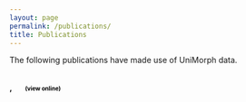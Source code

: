 ```yaml
---
layout: page
permalink: /publications/
title: Publications
---
```


<script src="{{ site.baseurl }}/js/jquery.js"></script>

<link rel="stylesheet" href="{{ site.baseurl }}/css/bib-publication-list.css"/>

The following publications have made use of UniMorph data.

<style>#bibtex {display: block;}</style>

<table id="pubTable" class="display"></table>

<pre id="bibtex" style="display:none;">
{% raw %}
@techreport{sylak2016composition,
  title={The Composition and use of the Universal Morphological Feature Schema ({U}nimorph Schema)},
  author={Sylak-Glassman, John},
year={2016},
pages={1-79},
  institution={Johns Hopkins University}
}

@inproceedings{cotterell-et-al-2016-shared,
  author =      {Cotterell, Ryan and Kirov, Christo and Sylak-Glassman, John and Yarowsky, David and Eisner, Jason and Hulden, Mans},
  title =       {The {SIGMORPHON 2016} Shared Task---Morphological
                 Reinflection},
  booktitle =   {Proceedings of the 14th SIGMORPHON Workshop on
                 Computational Research in Phonetics, Phonology, and
                 Morphology},
  pages =       {10--22},
  year =        {2016},
  month =       aug,
  address =     {Berlin},
  note =        {Supplementary material (4 pages) also available.},
  url =         {http://cs.jhu.edu/~jason/papers/#cotterell-et-al-2016-shared}
    }

    @InProceedings{kann-cotterell-schutze:2017:ACL2017,
  author    = {Kann, Katharina  and  Cotterell, Ryan  and  Schütze, Hinrich},
  title     = {One-Shot Neural Cross-Lingual Transfer for Paradigm Completion},
  booktitle = {Proceedings of the 55th Annual Meeting of the Association for Computational Linguistics (ACL)},
  month     = {August},
  year      = {2017},
  address   = {Vancouver, Canada},
  publisher = {Association for Computational Linguistics},
  url       = {https://arxiv.org/abs/1704.00052}
    }
    @InProceedings{roee-goldberg:2017:ACL2017,
  author    = {Aharoni, Roee  and Goldberg, Yoav Goldberg},
  title     = {One-Shot Neural Cross-Lingual Transfer for Paradigm Completion},
  booktitle = {Proceedings of the 55th Annual Meeting of the Association for Computational Linguistics (ACL)},
  month     = {August},
  year      = {2017},
  address   = {Vancouver, Canada},
  publisher = {Association for Computational Linguistics},
  url       = {https://arxiv.org/abs/1611.01487}
    }

    @InProceedings{nicolai-kondrak:2016:P16-1,
  author    = {Nicolai, Garrett  and  Kondrak, Grzegorz},
  title     = {Leveraging Inflection Tables for Stemming and Lemmatization.},
  booktitle = {Proceedings of the 54th Annual Meeting of the Association for Computational Linguistics (ACL)},
  month     = {August},
  year      = {2016},
  address   = {Berlin, Germany},
  publisher = {Association for Computational Linguistics},
  pages     = {1138--1147},
  url       = {http://www.aclweb.org/anthology/P16-1108}
    }
    
@inproceedings{zhou17acl,
    title = {Multi-space Variational Encoder-Decoders for Semi-supervised Labeled Sequence Transduction},
    author = {Zhou, Chunting and Neubig, Graham},
    booktitle = {The 55th Annual Meeting of the Association for Computational Linguistics (ACL)},
    address = {Vancouver, Canada},
    month = {July},
    url = {http://www.phontron.com/paper/zhou17acl.pdf},
    year = {2017}
}

    @inproceedings{sylak2015universal,
  title={A universal feature schema for rich morphological annotation and fine-grained cross-lingual part-of-speech tagging},
  author={Sylak-Glassman, John and Kirov, Christo and Post, Matt and Que, Roger and Yarowsky, David},
  booktitle={International Workshop on Systems and Frameworks for Computational Morphology},
  pages={72--93},
  year={2015},
  organization={Springer}
}
    
@InProceedings{kann-cotterell-schutze:2017:EACL2017,
  author    = {Kann, Katharina  and  Cotterell, Ryan  and  Schütze, Hinrich},
  title     = {Neural Multi-Source Morphological Reinflection},
  booktitle = {Proceedings of the 15th Conference of the European Chapter of the Association for Computational Linguistics (EACL)},
  month     = {April},
  year      = {2017},
  address   = {Valencia, Spain},
  publisher = {Association for Computational Linguistics},
  pages     = {514--524},
  url       = {http://aclweb.org/anthology/E/E17/E17-1049.pdf}
    }
    
@InProceedings{cotterell-glassman-kirov:2017:EACL2017,
  author    = {Cotterell, Ryan  and  Sylak-Glassman, John  and  Kirov, Christo},
  title     = {Neural Graphical Models over Strings for Principal Parts Morphological Paradigm Completion},
  booktitle = {Proceedings of the 15th Conference of the European Chapter of the Association for Computational Linguistics (EACL)},
  month     = {April},
  year      = {2017},
  address   = {Valencia, Spain},
  publisher = {Association for Computational Linguistics},
  pages     = {759--765},
  url       = {http://www.aclweb.org/anthology/E17-2120},
  note      = {\textcolor{darkcandyapplered}{Outstanding Paper Award}}
    }
    
@InProceedings{glassman-et-al:2017:EACL2017,
  author    = {Kirov, Christo  and  Sylak-Glassman, John  and  Knowles, Rebecca  and  Cotterell, Ryan  and  Post, Matt},
  title     = {A Rich Morphological Tagger for English: Exploring the Cross-Linguistic Tradeoff Between Morphology and Syntax},
  booktitle = {Proceedings of the 15th Conference of the European Chapter of the Association for Computational Linguistics (EACL)},
  month     = {April},
  year      = {2017},
  address   = {Valencia, Spain},
  publisher = {Association for Computational Linguistics},
  pages     = {112--117},
  url       = {http://www.aclweb.org/anthology/E17-2018}
    }

    @InProceedings{KIROV16.1077,
  author = {Kirov, Christo and Sylak-Glassman, John and Que, Roger and Yarowsky, David},
  title = {Very-large Scale Parsing and Normalization of Wiktionary Morphological Paradigms},
  booktitle = {Proceedings of the Tenth International Conference on Language Resources and Evaluation (LREC 2016)},
  year = {2016},
  month = {may},
  date = {23-28},
  location = {Portorož, Slovenia},
  editor = {Nicoletta Calzolari (Conference Chair) and Khalid Choukri and Thierry Declerck and Sara Goggi and Marko Grobelnik and Bente Maegaard and Joseph Mariani and Helene Mazo and Asuncion Moreno and Jan Odijk and Stelios Piperidis},
  publisher = {European Language Resources Association (ELRA)},
  address = {Paris, France},
  isbn = {978-2-9517408-9-1},
  language = {english}
    }

    @InProceedings{sylakglassman-EtAl:2015:ACL-IJCNLP,
  author    = {Sylak-Glassman, John  and  Kirov, Christo  and  Yarowsky, David  and  Que, Roger},
  title     = {A Language-Independent Feature Schema for Inflectional Morphology},
  booktitle = {Proceedings of the 53rd Annual Meeting of the Association for Computational Linguistics and the 7th International Joint Conference on Natural Language Processing (ACL)},
  month     = {July},
  year      = {2015},
  address   = {Beijing, China},
  publisher = {Association for Computational Linguistics},
  pages     = {674--680},
  url       = {http://www.aclweb.org/anthology/P15-2111}
}

    @InProceedings{cotterell-schutze-eisner:2016:P16-1,
  author    = {Cotterell, Ryan  and  Schütze, Hinrich  and  Eisner, Jason},
  title     = {Morphological Smoothing and Extrapolation of Word Embeddings},
  booktitle = {Proceedings of the 54th Annual Meeting of the Association for Computational Linguistics (ACL)},
  month     = {August},
  year      = {2016},
  address   = {Berlin, Germany},
  publisher = {Association for Computational Linguistics},
  pages     = {1651--1660},
  url       = {http://www.aclweb.org/anthology/P16-1156}
}
@Inproceedings{sylak-glassman-cotterell-CLS,
  Author = {Sylak-Glassman, John and Cotterell, Ryan},
  Booktitle = {Proceedings of the 52nd Meeting of the Chicago Linguistic Society (CLS52)},
  Publisher = {Chicago Linguistic Society},
  Title = {Contrastive Morphological Typology and Logical Hierarchies},
  Year = {2015},
  Editorsg = {Kantarovich, Jessica and Truong, Tran and Xherija, Orest},
  url = {https://ryancotterell.github.io/papers/sylak-glassman+cotterell.cls16.pdf}
    }
    
@InProceedings{kann-schutze:2016:P16-2,
  author    = {Kann, Katharina  and  Schütze, Hinrich},
  title     = {Single-Model Encoder-Decoder with Explicit Morphological Representation for Reinflection},
  booktitle = {Proceedings of the 54th Annual Meeting of the Association for Computational Linguistics (ACL)},
  month     = {August},
  year      = {2016},
  address   = {Berlin, Germany},
  publisher = {Association for Computational Linguistics},
  pages     = {555--560},
  url       = {http://anthology.aclweb.org/P16-2090}
}
@InProceedings{ostling:2016:SIGMORPHON,
  author    = {Östling, Robert},
  title     = {Morphological reinflection with convolutional neural networks},
  booktitle = {Proceedings of the 14th SIGMORPHON Workshop on Computational Research in Phonetics, Phonology, and Morphology},
  month     = {August},
  year      = {2016},
  address   = {Berlin, Germany},
  publisher = {Association for Computational Linguistics},
  pages     = {23--26},
  url       = {http://anthology.aclweb.org/W16-2003}
}
@InProceedings{alegria-etxeberria:2016:SIGMORPHON,
  author    = {Alegria, I\~{n}aki  and  Etxeberria, Izaskun},
  title     = {{EHU} at the SIGMORPHON 2016 Shared Task. A Simple Proposal: Grapheme-to-Phoneme for Inflection},
  booktitle = {Proceedings of the 14th SIGMORPHON Workshop on Computational Research in Phonetics, Phonology, and Morphology},
  month     = {August},
  year      = {2016},
  address   = {Berlin, Germany},
  publisher = {Association for Computational Linguistics},
  pages     = {27--30},
  url       = {http://anthology.aclweb.org/W16-2004}
}
@InProceedings{nicolai-EtAl:2016:SIGMORPHON,
  author    = {Nicolai, Garrett  and  Hauer, Bradley  and  St Arnaud, Adam  and  Kondrak, Grzegorz},
  title     = {Morphological Reinflection via Discriminative String Transduction},
  booktitle = {Proceedings of the 14th SIGMORPHON Workshop on Computational Research in Phonetics, Phonology, and Morphology},
  month     = {August},
  year      = {2016},
  address   = {Berlin, Germany},
  publisher = {Association for Computational Linguistics},
  pages     = {31--35},
  url       = {http://anthology.aclweb.org/W16-2005}
}
@InProceedings{liu-mao:2016:SIGMORPHON,
  author    = {Liu, Ling  and  Mao, Lingshuang Jack},
  title     = {Morphological reinflection with conditional random fields and unsupervised features},
  booktitle = {Proceedings of the 14th SIGMORPHON Workshop on Computational Research in Phonetics, Phonology, and Morphology},
  month     = {August},
  year      = {2016},
  address   = {Berlin, Germany},
  publisher = {Association for Computational Linguistics},
  pages     = {36--40},
  url       = {http://anthology.aclweb.org/W16-2006}
}
@InProceedings{aharoni-goldberg-belinkov:2016:SIGMORPHON,
  author    = {Aharoni, Roee  and  Goldberg, Yoav  and  Belinkov, Yonatan},
  title     = {Improving Sequence to Sequence Learning for Morphological Inflection Generation: The {BIU}-{MIT} Systems for the {SIGMORPHON} 2016 Shared Task for Morphological Reinflection},
  booktitle = {Proceedings of the 14th SIGMORPHON Workshop on Computational Research in Phonetics, Phonology, and Morphology},
  month     = {August},
  year      = {2016},
  address   = {Berlin, Germany},
  publisher = {Association for Computational Linguistics},
  pages     = {41--48},
  url       = {http://anthology.aclweb.org/W16-2007}
}
@InProceedings{king:2016:SIGMORPHON,
  author    = {King, David},
  title     = {Evaluating Sequence Alignment for Learning Inflectional Morphology},
  booktitle = {Proceedings of the 14th SIGMORPHON Workshop on Computational Research in Phonetics, Phonology, and Morphology},
  month     = {August},
  year      = {2016},
  address   = {Berlin, Germany},
  publisher = {Association for Computational Linguistics},
  pages     = {49--53},
  url       = {http://anthology.aclweb.org/W16-2008}
}

@InProceedings{sorokin:2016:SIGMORPHON,
  author    = {Sorokin, Alexey},
  title     = {Using longest common subsequence and character models to predict word forms},
  booktitle = {Proceedings of the 14th SIGMORPHON Workshop on Computational Research in Phonetics, Phonology, and Morphology},
  month     = {August},
  year      = {2016},
  address   = {Berlin, Germany},
  publisher = {Association for Computational Linguistics},
  pages     = {54--61},
  url       = {http://anthology.aclweb.org/W16-2009}
}
@InProceedings{kann-schutze:2016:SIGMORPHON,
  author    = {Kann, Katharina  and  Schütze, Hinrich},
  title     = {{MED}: The {LMU} System for the {SIGMORPHON} 2016 Shared Task on Morphological Reinflection},
  booktitle = {Proceedings of the 14th SIGMORPHON Workshop on Computational Research in Phonetics, Phonology, and Morphology},
  month     = {August},
  year      = {2016},
  address   = {Berlin, Germany},
  publisher = {Association for Computational Linguistics},
  pages     = {62--70},
  url       = {http://anthology.aclweb.org/W16-2010}
    }
    
@InProceedings{taji-EtAl:2016:SIGMORPHON,
  author    = {Taji, Dima  and  Eskander, Ramy  and  Habash, Nizar  and  Rambow, Owen},
  title     = {The Columbia University - New York University Abu Dhabi SIGMORPHON 2016 Morphological Reinflection Shared Task Submission},
  booktitle = {Proceedings of the 14th SIGMORPHON Workshop on Computational Research in Phonetics, Phonology, and Morphology},
  month     = {August},
  year      = {2016},
  address   = {Berlin, Germany},
  publisher = {Association for Computational Linguistics},
  pages     = {71--75},
  url       = {http://anthology.aclweb.org/W16-2011}
}

@InProceedings{cotterell-EtAl:2017:K17-20,
  author    = {Cotterell, Ryan  and  Kirov, Christo  and  Sylak-Glassman, John  and  Walther, Géraldine  and  Vylomova, Ekaterina  and  Xia, Patrick  and  Faruqui, Manaal  and  Kübler, Sandra  and  Yarowsky, David  and  Eisner, Jason  and  Hulden, Mans},
  title     = {{CoNLL}-{SIGMORPHON} 2017 Shared Task: Universal Morphological Reinflection in 52 Languages},
  booktitle = {Proceedings of the CoNLL SIGMORPHON 2017 Shared Task: Universal Morphological Reinflection},
  month     = {August},
  year      = {2017},
  address   = {Vancouver},
  publisher = {Association for Computational Linguistics},
  pages     = {1--30},
  url       = {http://www.aclweb.org/anthology/K17-2001}
}

@InProceedings{bergmanis-EtAl:2017:K17-20,
  author    = {Bergmanis, Toms  and  Kann, Katharina  and  Schütze, Hinrich  and  Goldwater, Sharon},
  title     = {Training Data Augmentation for Low-Resource Morphological Inflection},
  booktitle = {Proceedings of the CoNLL SIGMORPHON 2017 Shared Task: Universal Morphological Reinflection},
  month     = {August},
  year      = {2017},
  address   = {Vancouver},
  publisher = {Association for Computational Linguistics},
  pages     = {31--39},
  url = {http://www.aclweb.org/anthology/K17-2002}
}

@InProceedings{kann-schutze:2017:K17-20,
  author    = {Kann, Katharina  and  Schütze, Hinrich},
  title     = {The {LMU} System for the {CoNLL}-{SIGMORPHON} 2017 Shared Task on Universal Morphological Reinflection},
  booktitle = {Proceedings of the CoNLL SIGMORPHON 2017 Shared Task: Universal Morphological Reinflection},
  month     = {August},
  year      = {2017},
  address   = {Vancouver},
  publisher = {Association for Computational Linguistics},
  pages     = {40--48},
  url       = {http://www.aclweb.org/anthology/K17-2003}
}

@InProceedings{makarov-ruzsics-clematide:2017:K17-20,
  author    = {Makarov, Peter  and  Ruzsics, Tatiana  and  Clematide, Simon},
  title     = {Align and Copy: {UZH} at {SIGMORPHON} 2017 Shared Task for Morphological Reinflection},
  booktitle = {Proceedings of the CoNLL SIGMORPHON 2017 Shared Task: Universal Morphological Reinflection},
  month     = {August},
  year      = {2017},
  address   = {Vancouver},
  publisher = {Association for Computational Linguistics},
  pages     = {49--57},
  url       = {http://www.aclweb.org/anthology/K17-2004}
}

@InProceedings{zhou-neubig:2017:K17-20,
  author    = {Zhou, Chunting  and  Neubig, Graham},
  title     = {Morphological Inflection Generation with Multi-space Variational Encoder-Decoders},
  booktitle = {Proceedings of the CoNLL SIGMORPHON 2017 Shared Task: Universal Morphological Reinflection},
  month     = {August},
  year      = {2017},
  address   = {Vancouver},
  publisher = {Association for Computational Linguistics},
  pages     = {58--65},
  url       = {http://www.aclweb.org/anthology/K17-2005}
}

@InProceedings{chakrabarty-garain:2017:K17-20,
  author    = {Chakrabarty, Abhisek  and  Garain, Utpal},
  title     = {{ISI} at the {SIGMORPHON} 2017 Shared Task on Morphological Reinflection},
  booktitle = {Proceedings of the CoNLL SIGMORPHON 2017 Shared Task: Universal Morphological Reinflection},
  month     = {August},
  year      = {2017},
  address   = {Vancouver},
  publisher = {Association for Computational Linguistics},
  pages     = {66--70},
  url       = {http://www.aclweb.org/anthology/K17-2006}
}

@InProceedings{sudhakar-singh:2017:K17-20,
  author    = {Sudhakar, Akhilesh  and  Singh, Anil Kumar},
  title     = {Experiments on Morphological Reinflection: {CoNLL}-2017 Shared Task},
  booktitle = {Proceedings of the CoNLL SIGMORPHON 2017 Shared Task: Universal Morphological Reinflection},
  month     = {August},
  year      = {2017},
  address   = {Vancouver},
  publisher = {Association for Computational Linguistics},
  pages     = {71--78},
  url       = {http://www.aclweb.org/anthology/K17-2007}
}

@InProceedings{nicolai-EtAl:2017:K17-20,
  author    = {Nicolai, Garrett  and  Hauer, Bradley  and  Motallebi, Mohammad  and  Najafi, Saeed  and  Kondrak, Grzegorz},
  title     = {If you can't beat them, join them: {T}he University of {A}lberta system description},
  booktitle = {Proceedings of the CoNLL SIGMORPHON 2017 Shared Task: Universal Morphological Reinflection},
  month     = {August},
  year      = {2017},
  address   = {Vancouver},
  publisher = {Association for Computational Linguistics},
  pages     = {79--84},
  url       = {http://www.aclweb.org/anthology/K17-2008}
}

@InProceedings{zhu-li-li:2017:K17-20,
  author    = {Zhu, Qile  and  Li, Yanjun  and  Li, Xiaolin},
  title     = {Character Sequence-to-Sequence Model with Global Attention for Universal Morphological Reinflection},
  booktitle = {Proceedings of the CoNLL SIGMORPHON 2017 Shared Task: Universal Morphological Reinflection},
  month     = {August},
  year      = {2017},
  address   = {Vancouver},
  publisher = {Association for Computational Linguistics},
  pages     = {85--89},
  url       = {http://www.aclweb.org/anthology/K17-2009}
}

@InProceedings{silfverberg-EtAl:2017:K17-20,
  author    = {Silfverberg, Miikka  and  Wiemerslage, Adam  and  Liu, Ling  and  Mao, Lingshuang Jack},
  title     = {Data Augmentation for Morphological Reinflection},
  booktitle = {Proceedings of the CoNLL SIGMORPHON 2017 Shared Task: Universal Morphological Reinflection},
  month     = {August},
  year      = {2017},
  address   = {Vancouver},
  publisher = {Association for Computational Linguistics},
  pages     = {90--99},
  url       = {http://www.aclweb.org/anthology/K17-2010}
}

@InProceedings{senuma-aizawa:2017:K17-20,
  author    = {Senuma, Hajime  and  Aizawa, Akiko},
  title     = {Seq2seq for Morphological Reinflection: When Deep Learning Fails},
  booktitle = {Proceedings of the CoNLL SIGMORPHON 2017 Shared Task: Universal Morphological Reinflection},
  month     = {August},
  year      = {2017},
  address   = {Vancouver},
  publisher = {Association for Computational Linguistics},
  pages     = {100--109},
  url       = {http://www.aclweb.org/anthology/K17-2011}
}

@InProceedings{ostling-bjerva:2017:K17-20,
  author    = {Östling, Robert  and  Bjerva, Johannes},
  title     = {{SU-RUG} at the {CoNLL-SIGMORPHON} 2017 Shared Task: Morphological Inflection with Attentional Sequence-to-Sequence Models},
  booktitle = {Proceedings of the CoNLL SIGMORPHON 2017 Shared Task: Universal Morphological Reinflection},
  month     = {August},
  year      = {2017},
  address   = {Vancouver},
  publisher = {Association for Computational Linguistics},
  pages     = {110--113},
  url       = {http://www.aclweb.org/anthology/K17-2012}
}
{% endraw %}

</pre>

<div class="bibtex_template">
  <div class="if author" style="font-weight: bold;">
    <span class="if year">
      <span class="year"></span>, 
    </span>
    <span class="author"></span>
    <span class="if url" style="margin-left: 20px">
      <a class="url" style="color:black; font-size:10px">(view online)</a>
    </span>
  </div>
  <div style="margin-left: 10px; margin-bottom:5px;">
    <span class="title"></span>
  </div>
</div>


<bibtex src="{{ site.url }}/publications.bib"></bibtex>
<div id="bibtex_display"></div>

<script   src="https://code.jquery.com/jquery-3.2.1.min.js"   integrity="sha256-hwg4gsxgFZhOsEEamdOYGBf13FyQuiTwlAQgxVSNgt4="   crossorigin="anonymous"></script>
<script type="text/javascript" src="https://cdn.rawgit.com/pcooksey/bibtex-js/master/src/bibtex_js.js"></script>
